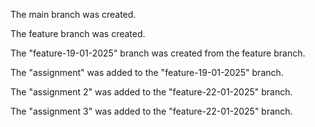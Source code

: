 The main branch was created.

The feature branch was created.

The "feature-19-01-2025" branch was created from the feature branch.

The "assignment" was added to the "feature-19-01-2025" branch.

The "assignment 2" was added to the "feature-22-01-2025" branch.

The "assignment 3" was added to the "feature-22-01-2025" branch.
